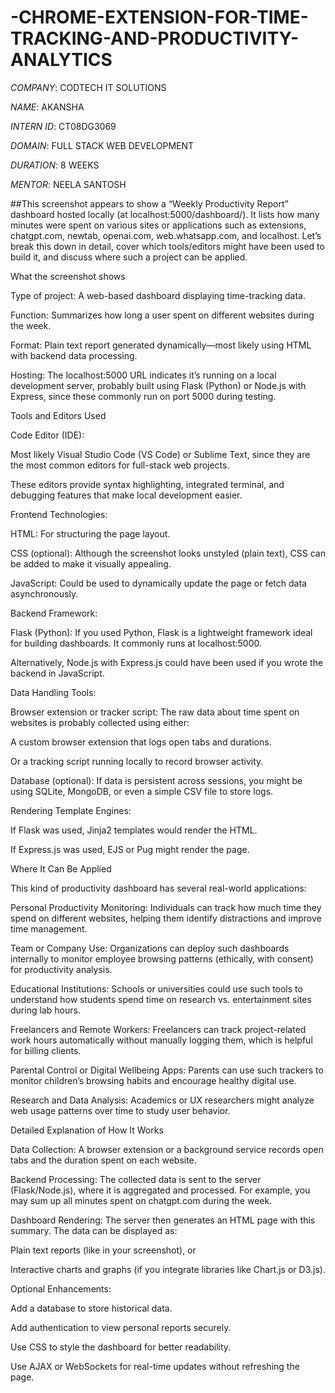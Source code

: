 # -CHROME-EXTENSION-FOR-TIME-TRACKING-AND-PRODUCTIVITY-ANALYTICS

*COMPANY*: CODTECH IT SOLUTIONS

*NAME*: AKANSHA

*INTERN ID*: CT08DG3069

*DOMAIN*: FULL STACK WEB DEVELOPMENT

*DURATION*: 8 WEEKS

*MENTOR*: NEELA SANTOSH

##This screenshot appears to show a “Weekly Productivity Report” dashboard hosted locally (at localhost:5000/dashboard/). It lists how many minutes were spent on various sites or applications such as extensions, chatgpt.com, newtab, openai.com, web.whatsapp.com, and localhost. Let’s break this down in detail, cover which tools/editors might have been used to build it, and discuss where such a project can be applied.

What the screenshot shows

Type of project: A web-based dashboard displaying time-tracking data.

Function: Summarizes how long a user spent on different websites during the week.

Format: Plain text report generated dynamically—most likely using HTML with backend data processing.

Hosting: The localhost:5000 URL indicates it’s running on a local development server, probably built using Flask (Python) or Node.js with Express, since these commonly run on port 5000 during testing.

Tools and Editors Used

Code Editor (IDE):

Most likely Visual Studio Code (VS Code) or Sublime Text, since they are the most common editors for full-stack web projects.

These editors provide syntax highlighting, integrated terminal, and debugging features that make local development easier.

Frontend Technologies:

HTML: For structuring the page layout.

CSS (optional): Although the screenshot looks unstyled (plain text), CSS can be added to make it visually appealing.

JavaScript: Could be used to dynamically update the page or fetch data asynchronously.

Backend Framework:

Flask (Python): If you used Python, Flask is a lightweight framework ideal for building dashboards. It commonly runs at localhost:5000.

Alternatively, Node.js with Express.js could have been used if you wrote the backend in JavaScript.

Data Handling Tools:

Browser extension or tracker script: The raw data about time spent on websites is probably collected using either:

A custom browser extension that logs open tabs and durations.

Or a tracking script running locally to record browser activity.

Database (optional): If data is persistent across sessions, you might be using SQLite, MongoDB, or even a simple CSV file to store logs.

Rendering Template Engines:

If Flask was used, Jinja2 templates would render the HTML.

If Express.js was used, EJS or Pug might render the page.

Where It Can Be Applied

This kind of productivity dashboard has several real-world applications:

Personal Productivity Monitoring:
Individuals can track how much time they spend on different websites, helping them identify distractions and improve time management.

Team or Company Use:
Organizations can deploy such dashboards internally to monitor employee browsing patterns (ethically, with consent) for productivity analysis.

Educational Institutions:
Schools or universities could use such tools to understand how students spend time on research vs. entertainment sites during lab hours.

Freelancers and Remote Workers:
Freelancers can track project-related work hours automatically without manually logging them, which is helpful for billing clients.

Parental Control or Digital Wellbeing Apps:
Parents can use such trackers to monitor children’s browsing habits and encourage healthy digital use.

Research and Data Analysis:
Academics or UX researchers might analyze web usage patterns over time to study user behavior.

Detailed Explanation of How It Works

Data Collection:
A browser extension or a background service records open tabs and the duration spent on each website.

Backend Processing:
The collected data is sent to the server (Flask/Node.js), where it is aggregated and processed. For example, you may sum up all minutes spent on chatgpt.com during the week.

Dashboard Rendering:
The server then generates an HTML page with this summary. The data can be displayed as:

Plain text reports (like in your screenshot), or

Interactive charts and graphs (if you integrate libraries like Chart.js or D3.js).

Optional Enhancements:

Add a database to store historical data.

Add authentication to view personal reports securely.

Use CSS to style the dashboard for better readability.

Use AJAX or WebSockets for real-time updates without refreshing the page.
